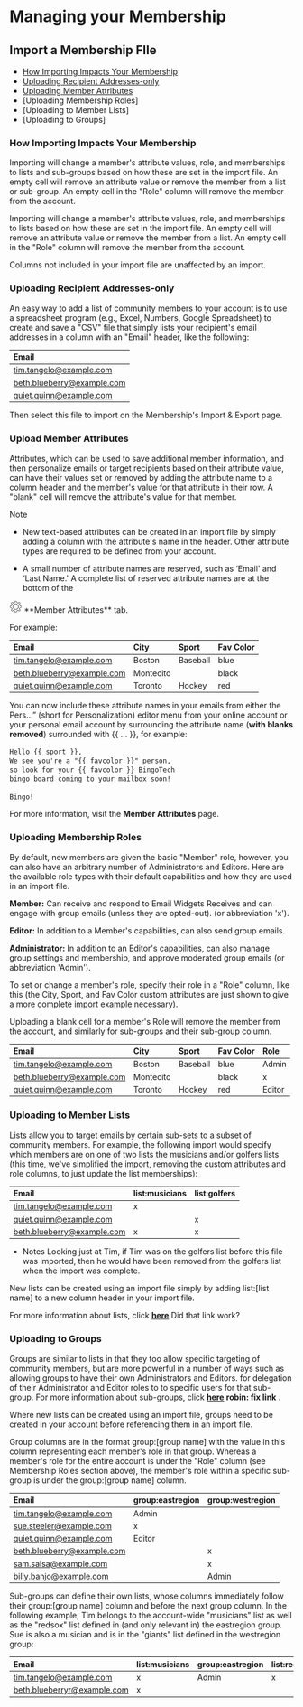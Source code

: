 # Managing your Membership

<span id="gv-2members-12membersAdd"></span>
## Import a Membership FIle

* [How Importing Impacts Your Membership](/2-members/1_2-membersAdd.md?[LINK-QARGS-DOC]#gv-2members-12membersAdd-impactMem)
* [Uploading Recipient Addresses-only](/2-members/1_2-membersAdd.md?[LINK-QARGS-DOC]#gv-2members-12membersAdd-uploading-recipient-addresses)
* [Uploading Member Attributes](#gv-uploading-member-attributes)
* [Uploading Membership Roles]
* [Uploading to Member Lists]
* [Uploading to Groups]

<span id="gv-2members-12membersAdd-impactMem"></span>
### How Importing Impacts Your Membership

<span class="sub g4s">

Importing will change a member's attribute values, role, and memberships to lists and sub-groups based on how these are set in the import file.  An empty cell will remove an attribute value or remove the member from a list or sub-group.  An empty cell in the "Role" column will remove the member from the account.

</span> <!-- sub g4s -->

<span class="free">

Importing will change a member's attribute values, role, and memberships
to lists based on how these are set in the import file.  An empty cell will remove an attribute value or
remove the member from a list.  An empty cell in the 
"Role" column will remove the member from the account.

</span> <!-- free -->

Columns not included in your import file are unaffected by an import.

<span id="gv-2members-12membersAdd-uploading-recipient-addresses"></span>
### Uploading Recipient Addresses-only

An easy way to add a list of community members to your account is to
use a spreadsheet program (e.g., Excel, Numbers, Google Spreadsheet) to
create and save a "CSV" file that simply lists your recipient's email
addresses in a column with an "Email" header, like the following: 

| Email                       |
|:----------------------------|
|tim.tangelo@example.com      |
|beth.blueberry@example.com   |
|quiet.quinn@example.com      |

Then select this file to import on the Membership's Import & Export
page.

<span id="gv-upload-member-attributes"></span>
### Upload Member Attributes

Attributes, which can be used to save additional member information,
and then personalize emails or target recipients based on their
attribute value, can have their values set or removed by adding the
attribute name to a column header and the member's value for that
attribute in their row. A "blank" cell will remove the attribute's
value for that member.

Note

* New text-based attributes can be created in an import file by simply
adding a column with the attribute's name in the header.  Other
attribute types are required to be defined from your account.

* A small number of attribute names are reserved, such as ‘Email' and
‘Last Name.'  A complete list of reserved attribute names are at the
bottom of the
<img src="/docimages/transparent-gear-icon.png" height="22">
**Member Attributes** tab.

For example:

| Email                       | City       | Sport      | Fav Color    |
|:----------------------------|:-----------|:-----------|:-------------|
|tim.tangelo@example.com      | Boston     | Baseball   | blue         |
|beth.blueberry@example.com   | Montecito  |            | black        |
|quiet.quinn@example.com      | Toronto    | Hockey     | red          |


You can now include these attribute names in your emails from either the
Pers…” (short for Personalization) editor menu from your online account
or your personal email account by surrounding the attribute name (**with
blanks removed**) surrounded with {{ ... }}, for example:

    Hello {{ sport }},
    We see you're a "{{ favcolor }}" person,
    so look for your {{ favcolor }} BingoTech
    bingo board coming to your mailbox soon!

    Bingo!

For more information, visit the **Member Attributes** page.

<span class="sub g4s">

<span id="gv-2members-zmembersimport-uploading-membership-roles"></span>
### Uploading Membership Roles

By default, new members are given the basic "Member" role, however, you
can also have an arbitrary number of Administrators and Editors.  Here
are the available role types with their default capabilities and how
they are used in an import file.

**Member:** Can receive and respond to Email Widgets Receives and can
engage with group emails (unless they are opted-out). (or abbreviation
'x').

**Editor:** In addition to a Member's capabilities, can also send group
emails.

**Administrator:** In addition to an Editor's capabilities, can
also manage group settings and membership, and approve moderated group
emails (or abbreviation 'Admin').
 
To set or change a member's role, specify their role in a "Role"
column, like this (the City, Sport, and Fav Color custom attributes are
just shown to give a more complete import example necessary).  
 
<span class="box">
Uploading a blank cell for a member's Role will remove the member from
the account, and similarly for sub-groups and their sub-group column.
</span>
 

| Email                     | City      | Sport     | Fav Color | Role  |
|:--------------------------|:----------|:----------|:----------|:------|
|tim.tangelo@example.com    | Boston    | Baseball  | blue      | Admin |
|beth.blueberry@example.com | Montecito |           | black     |   x   |
|quiet.quinn@example.com    | Toronto   | Hockey    | red       | Editor|

</span> <!-- sub g4s -->

<span id="gv-uploading-to-member-lists"></span>
### Uploading to Member Lists

Lists allow you to target emails by certain sub-sets to a subset of
community members. For example, the following import would specify
which members are on one of two lists the musicians and/or golfers
lists (this time, we've simplified the import, removing the custom
attributes and role columns, to just update the list memberships):

| Email                     | list:musicians | list:golfers |
|:--------------------------|:---------------|:-------------|
|tim.tangelo@example.com    | x              |              |
|quiet.quinn@example.com    |                | x            |
|beth.blueberry@example.com | x              | x            |

* Notes
Looking just at Tim, if Tim was on the golfers list before this file
was imported, then he would have been removed from the golfers list
when the import was complete.

New lists can be created using an import file simply by adding
list:[list name] to a new column header in your import file.

For more information about lists,
click [**here**](/2-members/2-membersList.md?[LINK-QARGS-DOC]#gv-2members-2memberslist)
<span class="todo">
Did that link work?
</span>

<span class="sub g4s">

<span id="gv-uploading-to-groups"></span>
### Uploading to Groups

Groups are similar to lists in that they too allow specific
targeting of community members, but are more powerful in a number
of ways such as allowing groups to have their own Administrators
and Editors.  for delegation of their Administrator and Editor
roles to to specific users for that sub-group.  For more information
about sub-groups,
click [**here**](./robinpage.md?[LINK-QARGS-DOC]#robinhash)
<span class="todo">
**robin: fix link**
</span>
.

Where new lists can be created using an import file, groups need
to be created in your account before referencing them in an import
file.

Group columns are in the format group:[group name] with the
value in this column representing each member's role
in that group.  Whereas a member's role for the entire account is
under the "Role" column (see Membership Roles section
above), the member's role within a specific sub-group is under the
group:[group name] column.

| Email                       | group:eastregion | group:westregion |
|:----------------------------|:-----------------|:-----------------|
|tim.tangelo@example.com      |  Admin           |                  |
|sue.steeler@example.com      |  x               |                  |
|quiet.quinn@example.com      |  Editor          |                  |
|beth.blueberry@example.com   |                  | x                |
|sam.salsa@example.com        |                  | x                |
|billy.banjo@example.com      |                  | Admin            |

Sub-groups can define their own lists, whose columns
immediately follow their group:[group name] column and before the
next group column.  In the following example, Tim belongs to the
 account-wide "musicians" list as well as the "redsox" list defined in
(and only relevant in) the eastregion group. Sue is also a musician and
is in the "giants" list defined in the westregion group:

| Email                       | list:musicians | group:eastregion | list:redsox    | group:westregion | list:giants |
|:--------------------        |:---------------|:-----------------|:---------------|:-----------------|:---------------|
|tim.tangelo@example.com      | x              |  Admin           | x              |                  | x              |
|beth.blueberryr@example.com  | x              |                  |                | x                | x              |

</span> <!-- sub g4s -->
